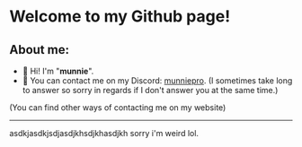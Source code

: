 # Welcome to my Github page!

## About me:
- 👋 Hi! I'm "**munnie**".
- 💬 You can contact me on my Discord: [munniepro](https://discord.com/users/431890896674619404).
(I sometimes take long to answer so sorry in regards if I don't answer you at the same time.)

(You can find other ways of contacting me on my website)

-----------
asdkjasdkjsdjasdjkhsdjkhasdjkh sorry i'm weird lol.
